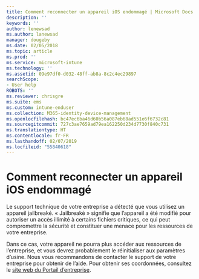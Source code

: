 ```yaml
---
title: Comment reconnecter un appareil iOS endommagé | Microsoft Docs
description: ''
keywords: ''
author: lenewsad
ms.author: lanewsad
manager: dougeby
ms.date: 02/05/2018
ms.topic: article
ms.prod: ''
ms.service: microsoft-intune
ms.technology: ''
ms.assetid: 09e97df0-d032-48ff-ab8a-8c2c4ec29897
searchScope:
- User help
ROBOTS: ''
ms.reviewer: chrisgre
ms.suite: ems
ms.custom: intune-enduser
ms.collection: M365-identity-device-management
ms.openlocfilehash: bc47ec6ba46d60b56a087eb68ad551e6f6732c81
ms.sourcegitcommit: 727c3ae7659ad79ea162250d234d7730f840c731
ms.translationtype: HT
ms.contentlocale: fr-FR
ms.lasthandoff: 02/07/2019
ms.locfileid: "55840618"
---
```

# <a name="how-to-reconnect-a-compromised-ios-device"></a>Comment reconnecter un appareil iOS endommagé

Le support technique de votre entreprise a détecté que vous utilisez un appareil jailbreaké. « Jailbreaké » signifie que l’appareil a été modifié pour autoriser un accès illimité à certains fichiers critiques, ce qui peut compromettre la sécurité et constituer une menace pour les ressources de votre entreprise. 

Dans ce cas, votre appareil ne pourra plus accéder aux ressources de l’entreprise, et vous devrez probablement le réinitialiser aux paramètres d’usine. Nous vous recommandons de contacter le support de votre entreprise pour obtenir de l’aide. Pour obtenir ses coordonnées, consultez le [site web du Portail d’entreprise](https://go.microsoft.com/fwlink/?linkid=2010980).
